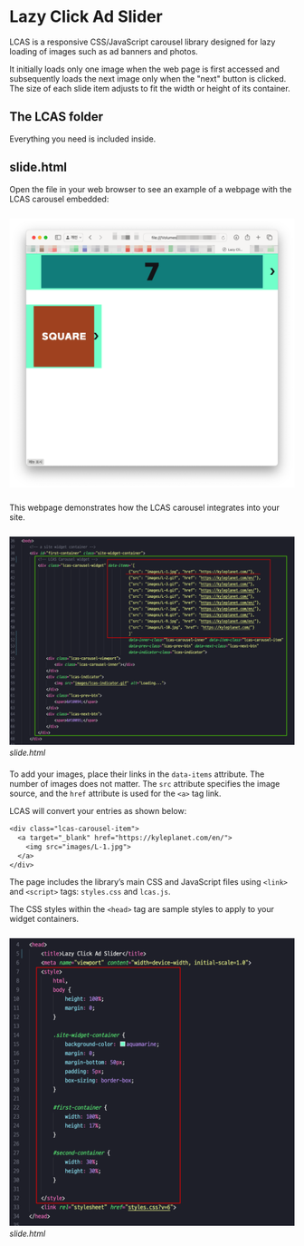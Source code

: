 # Lazy Click Ad Slider
LCAS is a responsive CSS/JavaScript carousel library designed for lazy loading of images such as ad banners and photos. 

It initially loads only one image when the web page is first accessed and subsequently loads the next image only when the "next" button is clicked. The size of each slide item adjusts to fit the width or height of its container.



## The LCAS folder
Everything you need is included inside.

## slide.html
Open the file in your web browser to see an example of a webpage with the LCAS carousel embedded:

<div style="text-align: left; margin: 1.5em 0em 1.5em 0em;">
  <img src="ReadMeResources/theHtml-0.png" style="max-width: 100%; height: auto; margin:5px 0px 2px 0px;" />
</div>

This webpage demonstrates how the LCAS carousel integrates into your site.

<div style="text-align: left; margin: 1.5em 0em 1.5em 0em;">
  <img src="ReadMeResources/theHtml-1.png" style="max-width: 100%; height: auto; margin:5px 0px 2px 0px;" />
  <p style="margin:0;padding:0;"><em>slide.html</em></p>
</div>

To add your images, place their links in the `data-items` attribute. The number of images does not matter. The `src` attribute specifies the image source, and the `href` attribute is used for the `<a>` tag link.

LCAS will convert your entries as shown below:

~~~
<div class="lcas-carousel-item">
  <a target="_blank" href="https://kyleplanet.com/en/">
    <img src="images/L-1.jpg">
  </a>
</div>
~~~

The page includes the library’s main CSS and JavaScript files using `<link>` and `<script>` tags: `styles.css` and `lcas.js`.

The CSS styles within the `<head>` tag are sample styles to apply to your widget containers.

<div style="text-align: left; margin: 1.5em 0em 1.5em 0em;">
  <img src="ReadMeResources/theHtml-2.png" style="max-width: 100%; height: auto; margin:5px 0px 2px 0px;" />
  <p style="margin:0;padding:0;"><em>slide.html</em></p>
</div>




